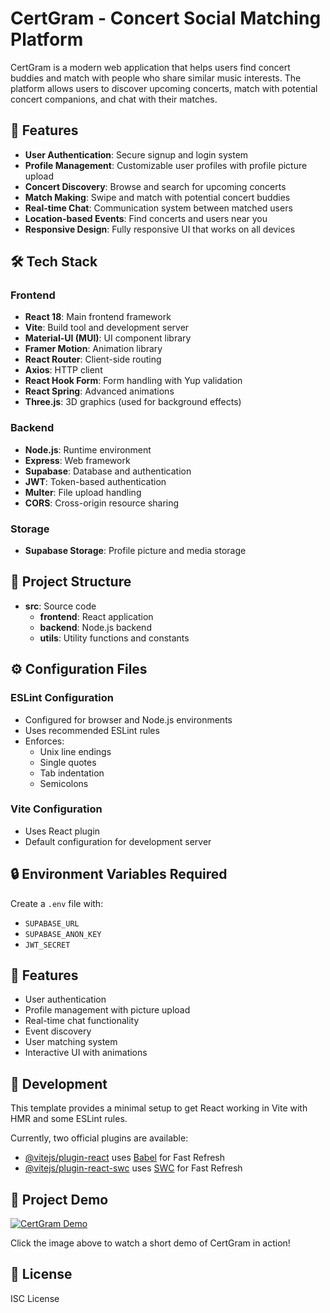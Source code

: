 # CertGram - Concert Social Matching Platform

CertGram is a modern web application that helps users find concert buddies and match with people who share similar music interests. The platform allows users to discover upcoming concerts, match with potential concert companions, and chat with their matches.

## 🚀 Features

- **User Authentication**: Secure signup and login system
- **Profile Management**: Customizable user profiles with profile picture upload
- **Concert Discovery**: Browse and search for upcoming concerts
- **Match Making**: Swipe and match with potential concert buddies
- **Real-time Chat**: Communication system between matched users
- **Location-based Events**: Find concerts and users near you
- **Responsive Design**: Fully responsive UI that works on all devices

## 🛠️ Tech Stack

### Frontend
- **React 18**: Main frontend framework
- **Vite**: Build tool and development server
- **Material-UI (MUI)**: UI component library
- **Framer Motion**: Animation library
- **React Router**: Client-side routing
- **Axios**: HTTP client
- **React Hook Form**: Form handling with Yup validation
- **React Spring**: Advanced animations
- **Three.js**: 3D graphics (used for background effects)

### Backend
- **Node.js**: Runtime environment
- **Express**: Web framework
- **Supabase**: Database and authentication
- **JWT**: Token-based authentication
- **Multer**: File upload handling
- **CORS**: Cross-origin resource sharing

### Storage
- **Supabase Storage**: Profile picture and media storage

## 📁 Project Structure

- **src**: Source code
  - **frontend**: React application
  - **backend**: Node.js backend
  - **utils**: Utility functions and constants

## ⚙️ Configuration Files

### ESLint Configuration
- Configured for browser and Node.js environments
- Uses recommended ESLint rules
- Enforces:
  - Unix line endings
  - Single quotes
  - Tab indentation
  - Semicolons

### Vite Configuration
- Uses React plugin
- Default configuration for development server

## 🔒 Environment Variables Required

Create a `.env` file with:
- `SUPABASE_URL`
- `SUPABASE_ANON_KEY`
- `JWT_SECRET`

## 📝 Features

- User authentication
- Profile management with picture upload
- Real-time chat functionality
- Event discovery
- User matching system
- Interactive UI with animations

## 🚀 Development

This template provides a minimal setup to get React working in Vite with HMR and some ESLint rules.

Currently, two official plugins are available:

- [@vitejs/plugin-react](https://github.com/vitejs/vite-plugin-react/blob/main/packages/plugin-react/README.md) uses [Babel](https://babeljs.io/) for Fast Refresh
- [@vitejs/plugin-react-swc](https://github.com/vitejs/vite-plugin-react-swc) uses [SWC](https://swc.rs/) for Fast Refresh

## 🎥 Project Demo

[![CertGram Demo](https://img.youtube.com/vi/HfxFGHoL0mY/0.jpg)](https://www.youtube.com/watch?v=HfxFGHoL0mY)

Click the image above to watch a short demo of CertGram in action!

## 📄 License

ISC License

